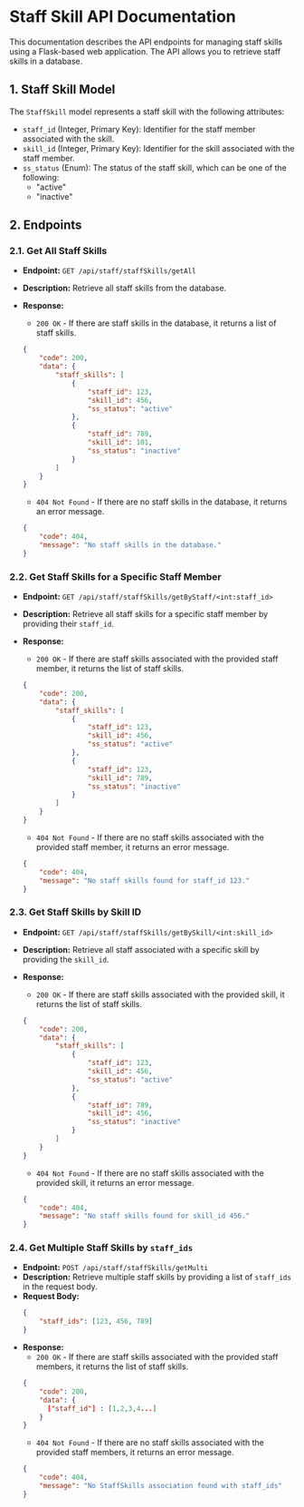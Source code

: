 # Staff Skill API Documentation

This documentation describes the API endpoints for managing staff skills using a Flask-based web application. The API allows you to retrieve staff skills in a database.

## 1. Staff Skill Model

The `StaffSkill` model represents a staff skill with the following attributes:

- `staff_id` (Integer, Primary Key): Identifier for the staff member associated with the skill.
- `skill_id` (Integer, Primary Key): Identifier for the skill associated with the staff member.
- `ss_status` (Enum): The status of the staff skill, which can be one of the following:
  - "active"
  - "inactive"

## 2. Endpoints

### 2.1. Get All Staff Skills

- **Endpoint:** `GET /api/staff/staffSkills/getAll`
- **Description:** Retrieve all staff skills from the database.
- **Response:**
  - `200 OK` - If there are staff skills in the database, it returns a list of staff skills.
  ```json
  {
      "code": 200,
      "data": {
          "staff_skills": [
              {
                  "staff_id": 123,
                  "skill_id": 456,
                  "ss_status": "active"
              },
              {
                  "staff_id": 789,
                  "skill_id": 101,
                  "ss_status": "inactive"
              }
          ]
      }
  }
  ```

  - `404 Not Found` - If there are no staff skills in the database, it returns an error message.
  ```json
  {
      "code": 404,
      "message": "No staff skills in the database."
  }
  ```

### 2.2. Get Staff Skills for a Specific Staff Member

- **Endpoint:** `GET /api/staff/staffSkills/getByStaff/<int:staff_id>`
- **Description:** Retrieve all staff skills for a specific staff member by providing their `staff_id`.
- **Response:**
  - `200 OK` - If there are staff skills associated with the provided staff member, it returns the list of staff skills.
  ```json
  {
      "code": 200,
      "data": {
          "staff_skills": [
              {
                  "staff_id": 123,
                  "skill_id": 456,
                  "ss_status": "active"
              },
              {
                  "staff_id": 123,
                  "skill_id": 789,
                  "ss_status": "inactive"
              }
          ]
      }
  }
  ```

  - `404 Not Found` - If there are no staff skills associated with the provided staff member, it returns an error message.
  ```json
  {
      "code": 404,
      "message": "No staff skills found for staff_id 123."
  }
  ```

### 2.3. Get Staff Skills by Skill ID

- **Endpoint:** `GET /api/staff/staffSkills/getBySkill/<int:skill_id>`
- **Description:** Retrieve all staff associated with a specific skill by providing the `skill_id`.
- **Response:**
  - `200 OK` - If there are staff skills associated with the provided skill, it returns the list of staff skills.
  ```json
  {
      "code": 200,
      "data": {
          "staff_skills": [
              {
                  "staff_id": 123,
                  "skill_id": 456,
                  "ss_status": "active"
              },
              {
                  "staff_id": 789,
                  "skill_id": 456,
                  "ss_status": "inactive"
              }
          ]
      }
  }
  ```

  - `404 Not Found` - If there are no staff skills associated with the provided skill, it returns an error message.
  ```json
  {
      "code": 404,
      "message": "No staff skills found for skill_id 456."
  }
  ```

### 2.4. Get Multiple Staff Skills by `staff_ids`

- **Endpoint:** `POST /api/staff/staffSkills/getMulti`
- **Description:** Retrieve multiple staff skills by providing a list of `staff_ids` in the request body.
- **Request Body:**
  ```json
  {
      "staff_ids": [123, 456, 789]
  }
  ```
- **Response:**
  - `200 OK` - If there are staff skills associated with the provided staff members, it returns the list of staff skills.
  ```json
  {
      "code": 200,
      "data": {
        ["staff_id"] : [1,2,3,4...]
      }
  }
  ```
  - `404 Not Found` - If there are no staff skills associated with the provided staff members, it returns an error message.
  ```json
  {
      "code": 404,
      "message": "No StaffSkills association found with staff_ids"
  }
  ```